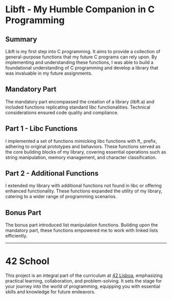 # Libft - My Humble Companion in C Programming

## Summary

Libft is my first step into C programming. It aims to provide a collection of general-purpose functions that my future C programs can rely upon. By implementing and understanding these functions, I was able to build a foundational understanding of C programming and develop a library that was invaluable in my future assignments.

## Mandatory Part

The mandatory part encompassed the creation of a library (libft.a) and included functions replicating standard libc functionalities. Technical considerations ensured code quality and compliance.

## Part 1 - Libc Functions

I implemented a set of functions mimicking libc functions with ft_ prefix, adhering to original prototypes and behaviors. These functions served as the core building blocks of my library, covering essential operations such as string manipulation, memory management, and character classification.

## Part 2 - Additional Functions

I extended my library with additional functions not found in libc or offering enhanced functionality. These functions expanded the utility of my library, catering to a wider range of programming scenarios.

## Bonus Part

The bonus part introduced list manipulation functions. Building upon the mandatory part, these functions empowered me to work with linked lists efficiently.

---
# 42 School
This project is an integral part of the curriculum at [42 Lisboa](https://42lisboa.com/), emphasizing practical learning, collaboration, and problem-solving. It sets the stage for your journey into the world of programming, equipping you with essential skills and knowledge for future endeavors.
